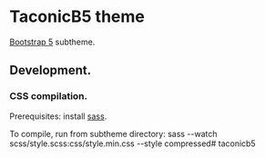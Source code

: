 # TaconicB5 theme

[Bootstrap 5](https://www.drupal.org/project/taconicb5) subtheme.

## Development.

### CSS compilation.

Prerequisites: install [sass](https://sass-lang.com/install).

To compile, run from subtheme directory: 
sass --watch scss/style.scss:css/style.min.css --style compressed# taconicb5

